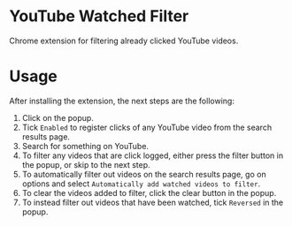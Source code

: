 # YouTube Watched Filter
 Chrome extension for filtering already clicked YouTube videos.

# Usage
After installing the extension, the next steps are the following:

1. Click on the popup.
2. Tick `Enabled` to register clicks of any YouTube video from the search results page.
3. Search for something on YouTube.
4. To filter any videos that are click logged, either press the filter button in the popup, or skip to the next step.
5. To automatically filter out videos on the search results page, go on options and select `Automatically add watched videos to filter`.
6. To clear the videos added to filter, click the clear button in the popup.
7. To instead filter out videos that have been watched, tick `Reversed` in the popup.

